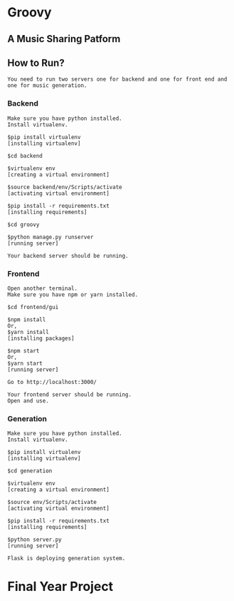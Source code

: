 # Groovy

## A Music Sharing Patform

## How to Run?

    You need to run two servers one for backend and one for front end and one for music generation.

### Backend

    Make sure you have python installed.
    Install virtualenv.

    $pip install virtualenv
    [installing virtualenv]

    $cd backend

    $virtualenv env
    [creating a virtual environment]

    $source backend/env/Scripts/activate
    [activating virtual environment]

    $pip install -r requirements.txt
    [installing requirements]

    $cd groovy

    $python manage.py runserver
    [running server]

    Your backend server should be running.

### Frontend

    Open another terminal.
    Make sure you have npm or yarn installed.

    $cd frontend/gui

    $npm install
    Or,
    $yarn install
    [installing packages]

    $npm start
    Or,
    $yarn start
    [running server]

    Go to http://localhost:3000/

    Your frontend server should be running.
    Open and use.

### Generation

    Make sure you have python installed.
    Install virtualenv.

    $pip install virtualenv
    [installing virtualenv]

    $cd generation

    $virtualenv env
    [creating a virtual environment]

    $source env/Scripts/activate
    [activating virtual environment]

    $pip install -r requirements.txt
    [installing requirements]

    $python server.py
    [running server]

    Flask is deploying generation system.

# Final Year Project
